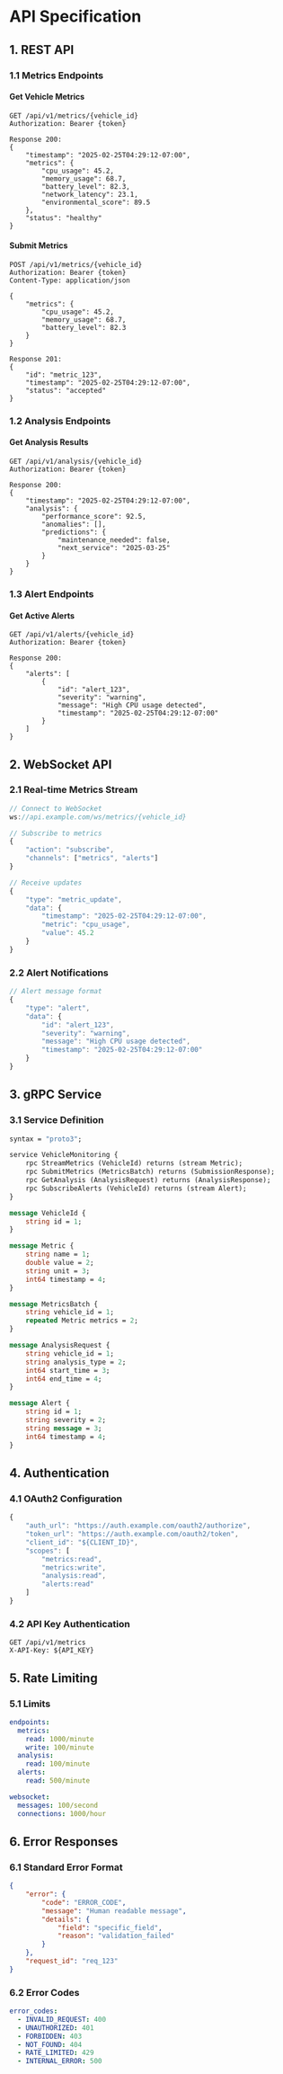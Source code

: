 # API Specification

## 1. REST API

### 1.1 Metrics Endpoints

#### Get Vehicle Metrics
```http
GET /api/v1/metrics/{vehicle_id}
Authorization: Bearer {token}

Response 200:
{
    "timestamp": "2025-02-25T04:29:12-07:00",
    "metrics": {
        "cpu_usage": 45.2,
        "memory_usage": 68.7,
        "battery_level": 82.3,
        "network_latency": 23.1,
        "environmental_score": 89.5
    },
    "status": "healthy"
}
```

#### Submit Metrics
```http
POST /api/v1/metrics/{vehicle_id}
Authorization: Bearer {token}
Content-Type: application/json

{
    "metrics": {
        "cpu_usage": 45.2,
        "memory_usage": 68.7,
        "battery_level": 82.3
    }
}

Response 201:
{
    "id": "metric_123",
    "timestamp": "2025-02-25T04:29:12-07:00",
    "status": "accepted"
}
```

### 1.2 Analysis Endpoints

#### Get Analysis Results
```http
GET /api/v1/analysis/{vehicle_id}
Authorization: Bearer {token}

Response 200:
{
    "timestamp": "2025-02-25T04:29:12-07:00",
    "analysis": {
        "performance_score": 92.5,
        "anomalies": [],
        "predictions": {
            "maintenance_needed": false,
            "next_service": "2025-03-25"
        }
    }
}
```

### 1.3 Alert Endpoints

#### Get Active Alerts
```http
GET /api/v1/alerts/{vehicle_id}
Authorization: Bearer {token}

Response 200:
{
    "alerts": [
        {
            "id": "alert_123",
            "severity": "warning",
            "message": "High CPU usage detected",
            "timestamp": "2025-02-25T04:29:12-07:00"
        }
    ]
}
```

## 2. WebSocket API

### 2.1 Real-time Metrics Stream
```javascript
// Connect to WebSocket
ws://api.example.com/ws/metrics/{vehicle_id}

// Subscribe to metrics
{
    "action": "subscribe",
    "channels": ["metrics", "alerts"]
}

// Receive updates
{
    "type": "metric_update",
    "data": {
        "timestamp": "2025-02-25T04:29:12-07:00",
        "metric": "cpu_usage",
        "value": 45.2
    }
}
```

### 2.2 Alert Notifications
```javascript
// Alert message format
{
    "type": "alert",
    "data": {
        "id": "alert_123",
        "severity": "warning",
        "message": "High CPU usage detected",
        "timestamp": "2025-02-25T04:29:12-07:00"
    }
}
```

## 3. gRPC Service

### 3.1 Service Definition
```protobuf
syntax = "proto3";

service VehicleMonitoring {
    rpc StreamMetrics (VehicleId) returns (stream Metric);
    rpc SubmitMetrics (MetricsBatch) returns (SubmissionResponse);
    rpc GetAnalysis (AnalysisRequest) returns (AnalysisResponse);
    rpc SubscribeAlerts (VehicleId) returns (stream Alert);
}

message VehicleId {
    string id = 1;
}

message Metric {
    string name = 1;
    double value = 2;
    string unit = 3;
    int64 timestamp = 4;
}

message MetricsBatch {
    string vehicle_id = 1;
    repeated Metric metrics = 2;
}

message AnalysisRequest {
    string vehicle_id = 1;
    string analysis_type = 2;
    int64 start_time = 3;
    int64 end_time = 4;
}

message Alert {
    string id = 1;
    string severity = 2;
    string message = 3;
    int64 timestamp = 4;
}
```

## 4. Authentication

### 4.1 OAuth2 Configuration
```javascript
{
    "auth_url": "https://auth.example.com/oauth2/authorize",
    "token_url": "https://auth.example.com/oauth2/token",
    "client_id": "${CLIENT_ID}",
    "scopes": [
        "metrics:read",
        "metrics:write",
        "analysis:read",
        "alerts:read"
    ]
}
```

### 4.2 API Key Authentication
```http
GET /api/v1/metrics
X-API-Key: ${API_KEY}
```

## 5. Rate Limiting

### 5.1 Limits
```yaml
endpoints:
  metrics:
    read: 1000/minute
    write: 100/minute
  analysis:
    read: 100/minute
  alerts:
    read: 500/minute

websocket:
  messages: 100/second
  connections: 1000/hour
```

## 6. Error Responses

### 6.1 Standard Error Format
```json
{
    "error": {
        "code": "ERROR_CODE",
        "message": "Human readable message",
        "details": {
            "field": "specific_field",
            "reason": "validation_failed"
        }
    },
    "request_id": "req_123"
}
```

### 6.2 Error Codes
```yaml
error_codes:
  - INVALID_REQUEST: 400
  - UNAUTHORIZED: 401
  - FORBIDDEN: 403
  - NOT_FOUND: 404
  - RATE_LIMITED: 429
  - INTERNAL_ERROR: 500
```

